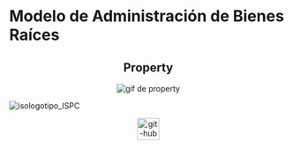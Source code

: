 # Modelo de Administración de Bienes Raíces

<h2 align="center">Property</h2>

<p align="center">
<img src="https://user-images.githubusercontent.com/95236196/200439073-b806cef5-1728-4d87-a816-98d8525380ee.gif" alt="gif de property"/>
</p>

![isologotipo_ISPC](https://user-images.githubusercontent.com/95236196/193440003-0dbe289b-01f5-4d98-934c-1b39cff81730.png)

<p align="center"> <a href="https://github.com/NicoRojo62/FullStackDevIspc/blob/desarrollador-facumd/Tutorial/repaso-git.md" target="_blank"> <img src="https://user-images.githubusercontent.com/95236196/195967540-3ad364ac-4faa-49f0-9c00-6bbe34bd8ba8.png" alt="git-hub" width="40" height="40"/> </a> </p>